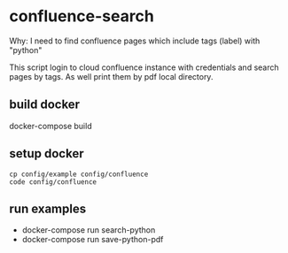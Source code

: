# confluence-search

Why: I need to find confluence pages which include tags (label) with "python"

This script login to cloud confluence instance with credentials and search pages by tags. As well print them by pdf local directory.

## build docker

docker-compose build

## setup docker
````
cp config/example config/confluence
code config/confluence
````

## run examples

* docker-compose run search-python
* docker-compose run save-python-pdf
